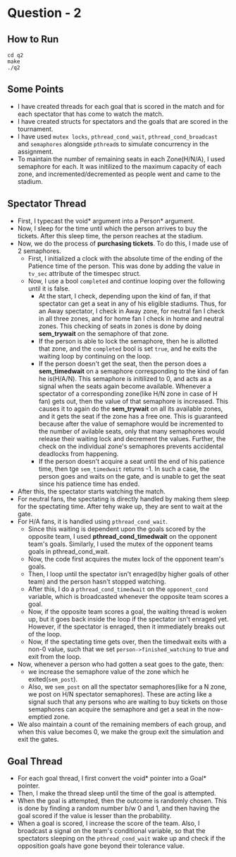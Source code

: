 # Question - 2
## How to Run
```
cd q2
make
./q2
```
## Some Points
* I have created threads for each goal that is scored in the match and for each spectator that has come to watch the match.
* I have created structs for spectators and the goals that are scored in the tournament.
* I have used `mutex locks`, `pthread_cond_wait`, `pthread_cond_broadcast` and `semaphores` alongside `pthread`s to simulate concurrency in the assignment.
* To maintain the number of remaining seats in each Zone(H/N/A), I used semaphore for each. It was initilized to the maximum capacity of each zone, and incremented/decremented as people went and came to the stadium.
## Spectator Thread
* First, I typecast the void* argument into a Person* argument.
* Now, I sleep for the time until which the person arrives to buy the tickets. After this sleep time, the person reaches at the stadium.
* Now, we do the process of **purchasing tickets**. To do this, I made use of 2 semaphores.
    * First, I initialized a clock with the absolute time of the ending of the Patience time of the person. This was done by adding the value in `tv_sec` attribute of the timespec struct.
    * Now, I use a bool `completed` and continue looping over the following until it is false.
        * At the start, I check, depending upon the kind of fan, if that spectator can get a seat in any of his eligible stadiums. Thus, for an Away spectator, I check in Away zone, for neutral fan I check in all three zones, and for home fan I check in home and neutral zones. This checking of seats in zones is done by doing **sem_trywait** on the semaphore of that zone.
        * If the person is able to lock the semaphore, then he is allotted that zone, and the `completed` bool is set `true`, and he exits the waiting loop by continuing on the loop.
        * If the person doesn't get the seat, then the person does a **sem_timedwait** on a semaphore corresponding to the kind of fan he is(H/A/N). This semaphore is initilized to 0, and acts as a signal when the seats again become available. Whenever a spectator of a corresponding zone(like H/N zone in case of H fan) gets out, then the value of that semaphore is increased. This causes it to again do the **sem_trywait** on all its available zones, and it gets the seat if the zone has a free one. This is guaranteed because after the value of semaphore would be incremented to the number of avilable seats, only that many semaphores would release their waiting lock and decrement the values. Further, the check on the individual zone's semaphores prevents accidental deadlocks from happening.
        * If the person doesn't acquire a seat until the end of his patience time, then tge `sem_timedwait` returns -1. In such a case, the person goes and waits on the gate, and is unable to get the seat since his patience time has ended.
* After this, the spectator starts watching the match.
* For neutral fans, the spectating is directly handled by making them sleep for the spectating time. After tehy wake up, they are sent to wait at the gate.
* For H/A fans, it is handled using `pthread_cond_wait`.
    * Since this waiting is dependent upon the goals scored by the opposite team, I used **pthread_cond_timedwait** on the opponent team's goals. Similarly, I used the mutex of the opponent teams goals in pthread_cond_wait.
    * Now, the code first acquires the mutex lock of the opponent team's goals.
    * Then, I loop until the spectator isn't enraged(by higher goals of other team) and the person hasn't stopped watching.
    * After this, I do a `pthread_cond_timedwait` on the `opponent_cond` variable, which is broadcasted whenever the opposite team scores a goal.
    * Now, if the opposite team scores a goal, the waiting thread is woken up, but it goes back inside the loop if the spectator isn't enraged yet. However, if the spectator is enraged, then it immediately breaks out of the loop.
    * Now, if the spectating time gets over, then the timedwait exits with a non-0 value, such that we set `person->finished_watching` to true and exit from the loop.
* Now, whenever a person who had gotten a seat goes to the gate, then:
    * we increase the semaphore value of the zone which he exited(`sem_post`).
    * Also, we `sem_post` on all the spectator semaphores(like for a N zone, we post on  H/N spectator semaphores). These are acting like a signal such that any persons who are waiting to buy tickets on those semaphores  can acquire the semaphore and get a seat in the now-emptied zone.
* We also maintain a count of the remaining members of each group, and when this value becomes 0, we make the group exit the simulation and exit the gates.

## Goal Thread
* For each goal thread, I first convert the void* pointer into a Goal* pointer.
* Then, I make the thread sleep until the time of the goal is attempted.
* When the goal is attempted, then the outcome is randomly chosen. This is done by finding a random number b/w 0 and 1, and then having the goal scored if the value is lesser than the probability.
* When a goal is scored, I increase the score of the team. Also, I broadcast a signal on the team's conditional variable, so that the spectators sleeping on the `pthread_cond_wait` wake up and check if the opposition goals have gone beyond their tolerance value.